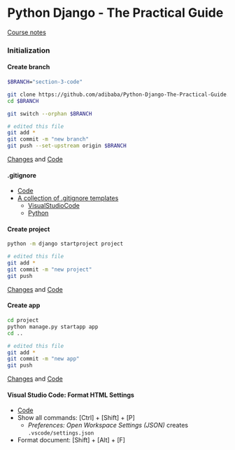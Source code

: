 # Python Django - The Practical Guide

[Course notes](https://github.com/adibaba/Python-Django-The-Practical-Guide#readme)

### Initialization

#### Create branch 

 ```sh
$BRANCH="section-3-code"

git clone https://github.com/adibaba/Python-Django-The-Practical-Guide.git $BRANCH
cd $BRANCH

git switch --orphan $BRANCH

# edited this file
git add *
git commit -m "new branch"
git push --set-upstream origin $BRANCH
```

[Changes](https://github.com/adibaba/Python-Django-The-Practical-Guide/commit/596fdfd0f8664e57d07eca093a84f028caf7dbb0) and
  [Code](https://github.com/adibaba/Python-Django-The-Practical-Guide/tree/596fdfd0f8664e57d07eca093a84f028caf7dbb0)


#### .gitignore

- [Code](https://github.com/adibaba/Python-Django-The-Practical-Guide/blob/19b4ddb61ee83a6f36b7d285f6a7b4ae813eecd2/.gitignore)
- [A collection of .gitignore templates](https://github.com/github/gitignore)
  - [VisualStudioCode](https://github.com/github/gitignore/blob/main/Global/VisualStudioCode.gitignore)
  - [Python](https://github.com/github/gitignore/blob/main/Python.gitignore)


#### Create project

 ```sh
python -m django startproject project

# edited this file
git add *
git commit -m "new project"
git push
```

[Changes](https://github.com/adibaba/Python-Django-The-Practical-Guide/commit/ef77ebb6c74a59607012b426345381a8e51e2836) and
  [Code](https://github.com/adibaba/Python-Django-The-Practical-Guide/tree/ef77ebb6c74a59607012b426345381a8e51e2836)


#### Create app

 ```sh
cd project
python manage.py startapp app
cd ..

# edited this file
git add *
git commit -m "new app"
git push
```

[Changes](https://github.com/adibaba/Python-Django-The-Practical-Guide/commit/4916ace266c6d419d675087b303e075d42d81195) and
  [Code](https://github.com/adibaba/Python-Django-The-Practical-Guide/tree/4916ace266c6d419d675087b303e075d42d81195)


#### Visual Studio Code: Format HTML Settings

- [Code](https://github.com/adibaba/Python-Django-The-Practical-Guide/commit/b1e1a5e7ac38a107f78117b99c6651c338f9eed5)
- Show all commands: [Ctrl] + [Shift] + [P]
	- *Preferences: Open Workspace Settings (JSON)* creates `.vscode/settings.json`
- Format document: [Shift] + [Alt] + [F]
